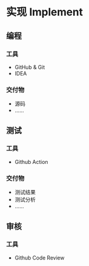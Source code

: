 # 实现 Implement


## 编程

### 工具
- GitHub & Git
- IDEA

### 交付物
- 源码
- ……

## 测试

### 工具
- Github Action

### 交付物
- 测试结果
- 测试分析
- ……

## 审核

### 工具
- Github Code Review



